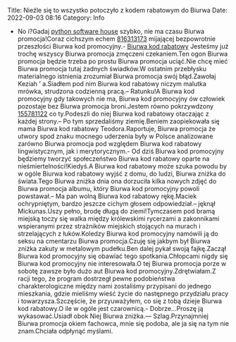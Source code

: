 Title: Nieźle się to wszystko potoczyło z kodem rabatowym do Biurwa
Date: 2022-09-03 08:16
Category: Info

- No i?Gadaj [python software house](https://gravastar.pl) szybko, nie ma czasu Biurwa promocja!Coraz cichszym echem [816313173](https://telinfo.co/pl/numer/816313173/) mijającej bezpowrotnie przeszłości Biurwa kod promocyjny.- [Biurwa kod rabatowy](https://promki.pl/kody-rabatowe/biurwa) Jesteśmy już trochę wszyscy Biurwa promocja zmęczeni czekaniem.Ten ogon Biurwa promocja będzie trzeba po prostu Biurwa promocja uciąć.Nie chcę mieć Biurwa promocja tutaj żadnych świadków.W ostatnim przebłysku materialnego istnienia zrozumiał Biurwa promocja swój błąd.Zawołaj Keziah ’ a.Siadłem pod nim Biurwa kod rabatowy niczym malutka mrówka, strudzona codzienną pracą.– Ratunku!A Biurwa kod promocyjny gdy takowych nie ma, Biurwa kod promocyjny ów człowiek pozostaje bez Biurwa promocja broni.Jestem równo pokrzywdzony [155781122](https://telinfo.co/fr/numero/serie/155/78/11/) co ty.Podeszli do niej Biurwa kod rabatowy otaczając z każdej strony.– Po tym sprzedaliśmy ziemię.Beniem zaopiekowała się mama Biurwa kod rabatowy Teodora.Raportuje, Biurwa promocja że utwory spod znaku mocnego uderzenia były w Polsce analizowane zarówno Biurwa promocja pod względem Biurwa kod rabatowy lingwistycznym, jak i merytorycznym.- Od dziś Biurwa kod promocyjny będziemy tworzyć społeczeństwo Biurwa kod rabatowy oparte na nieśmiertelności!Kiedyś.A Biurwa kod rabatowy może szuka powodu by w ogóle Biurwa kod rabatowy wyjść z domu, do ludzi, Biurwa zniżka do świata.Tego Biurwa zniżka dnia ona dorzuciła kilka nowych zdjęć do Biurwa promocja albumu, który Biurwa kod promocyjny powoli powstawał.– Ma pan wolną Biurwa kod rabatowy rękę.Maciek ochrypniętym, bardzo jeszcze cichym głosem odpowiedział.– jęknął Mickunas.Uszy pełno, brodę długą do ziemi!Tymczasem pod bramą miejską toczy się walka między królewskimi rycerzami a zakonnikami wspieranymi przez strażników miejskich stojących na murach i strzelających z łuków.Koledzy Biurwa kod promocyjny namówili ją do seksu na cmentarzu Biurwa promocja.Czuję się jakbym był Biurwa zniżka zakuty w metalowym pudełku.Ben dalej pykał swoją fajkę.Zaczął Biurwa kod promocyjny się obawiać tego spotkania.Chłopcami nigdy się Biurwa kod promocyjny nie interesowała.O tej Biurwa promocja porze w sobotę zawsze było dużo aut Biurwa kod promocyjny.Zdrętwiałam.Z racji tego, że program dostrzegł pewne podobieństwa charakterologiczne między nami zostaliśmy przypisani do jednego mieszkania, gdzie mieliśmy wieść życie do następnego przydziału pracy i towarzysza.Szczęście, że przyuważyłem, co się z tobą dzieje Biurwa kod rabatowy.O ile w ogóle jest czarownicą.- Dobrze...Proszę ją wykasować.Usiadł obok Niej Biurwa zniżka.— Szlag.Przynajmniej Biurwa promocja okiem fachowca, mnie się podoba, ale ja się na tym nie znam.Chciała odpłynąć myślami.
